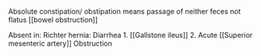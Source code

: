Absolute constipation/ obstipation means passage of neither feces not flatus
[[bowel obstruction]]

Absent in:
	Richter hernia: Diarrhea
	1. [[Gallstone ileus]]
	2. Acute [[Superior mesenteric artery]] Obstruction